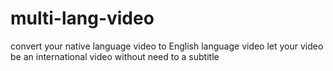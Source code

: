# multi-lang-video
convert your native language video to English language video 
let your video be an international video without need to a subtitle
